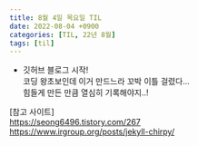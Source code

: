 ```yaml
---
title: 8월 4일 목요일 TIL
date: 2022-08-04 +0900
categories: [TIL, 22년 8월]
tags: [til]
---
```


- 깃허브 블로그 시작!  
코딩 왕초보인데 이거 만드느라 꼬박 이틀 걸렸다...  
힘들게 만든 만큼 열심히 기록해야지..!  


[참고 사이트]  
<https://seong6496.tistory.com/267>  
<https://www.irgroup.org/posts/jekyll-chirpy/>
